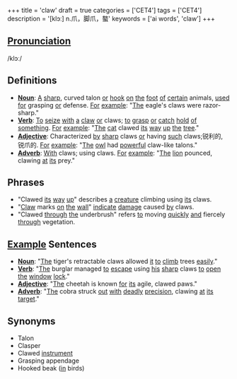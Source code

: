 +++
title = 'claw'
draft = true
categories = ['CET4']
tags = ['CET4']
description = '[klɔː] n.爪，脚爪，螯'
keywords = ['ai words', 'claw']
+++

## [Pronunciation](/post/pronunciation/)
/klɔː/

## Definitions
- **[Noun](/post/noun/)**: [A](/post/a/) [sharp](/post/sharp/), curved talon [or](/post/or/) [hook](/post/hook/) [on](/post/on/) [the](/post/the/) [foot](/post/foot/) [of](/post/of/) [certain](/post/certain/) animals, [used](/post/used/) [for](/post/for/) grasping [or](/post/or/) defense. [For](/post/for/) [example](/post/example/): "[The](/post/the/) eagle's claws were razor-sharp."
- **[Verb](/post/verb/)**: [To](/post/to/) [seize](/post/seize/) [with](/post/with/) [a](/post/a/) [claw](/post/claw/) [or](/post/or/) claws; [to](/post/to/) [grasp](/post/grasp/) [or](/post/or/) [catch](/post/catch/) [hold](/post/hold/) [of](/post/of/) [something](/post/something/). [For](/post/for/) [example](/post/example/): "[The](/post/the/) [cat](/post/cat/) clawed [its](/post/its/) [way](/post/way/) [up](/post/up/) [the](/post/the/) [tree](/post/tree/)."
- **[Adjective](/post/adjective/)**: Characterized [by](/post/by/) [sharp](/post/sharp/) claws [or](/post/or/) having [such](/post/such/) claws;锐利的, 锐爪的. [For](/post/for/) [example](/post/example/): "[The](/post/the/) [owl](/post/owl/) had [powerful](/post/powerful/) claw-like talons."
- **[Adverb](/post/adverb/)**: [With](/post/with/) claws; using claws. [For](/post/for/) [example](/post/example/): "[The](/post/the/) [lion](/post/lion/) pounced, clawing [at](/post/at/) [its](/post/its/) prey."

## Phrases
- "Clawed [its](/post/its/) [way](/post/way/) [up](/post/up/)" describes [a](/post/a/) [creature](/post/creature/) climbing using [its](/post/its/) claws.
- "[Claw](/post/claw/) marks [on](/post/on/) [the](/post/the/) [wall](/post/wall/)" [indicate](/post/indicate/) [damage](/post/damage/) caused [by](/post/by/) claws.
- "Clawed [through](/post/through/) [the](/post/the/) underbrush" refers [to](/post/to/) moving [quickly](/post/quickly/) [and](/post/and/) fiercely [through](/post/through/) vegetation.

## [Example](/post/example/) Sentences
- **[Noun](/post/noun/)**: "[The](/post/the/) tiger's retractable claws allowed [it](/post/it/) [to](/post/to/) [climb](/post/climb/) trees [easily](/post/easily/)."
- **[Verb](/post/verb/)**: "[The](/post/the/) burglar managed [to](/post/to/) [escape](/post/escape/) using [his](/post/his/) [sharp](/post/sharp/) claws [to](/post/to/) [open](/post/open/) [the](/post/the/) [window](/post/window/) [lock](/post/lock/)."
- **[Adjective](/post/adjective/)**: "[The](/post/the/) cheetah is known [for](/post/for/) [its](/post/its/) agile, clawed paws."
- **[Adverb](/post/adverb/)**: "[The](/post/the/) cobra struck [out](/post/out/) [with](/post/with/) [deadly](/post/deadly/) [precision](/post/precision/), clawing [at](/post/at/) [its](/post/its/) [target](/post/target/)."

## Synonyms
- Talon
- Clasper
- Clawed [instrument](/post/instrument/)
- Grasping appendage
- Hooked beak ([in](/post/in/) birds)
